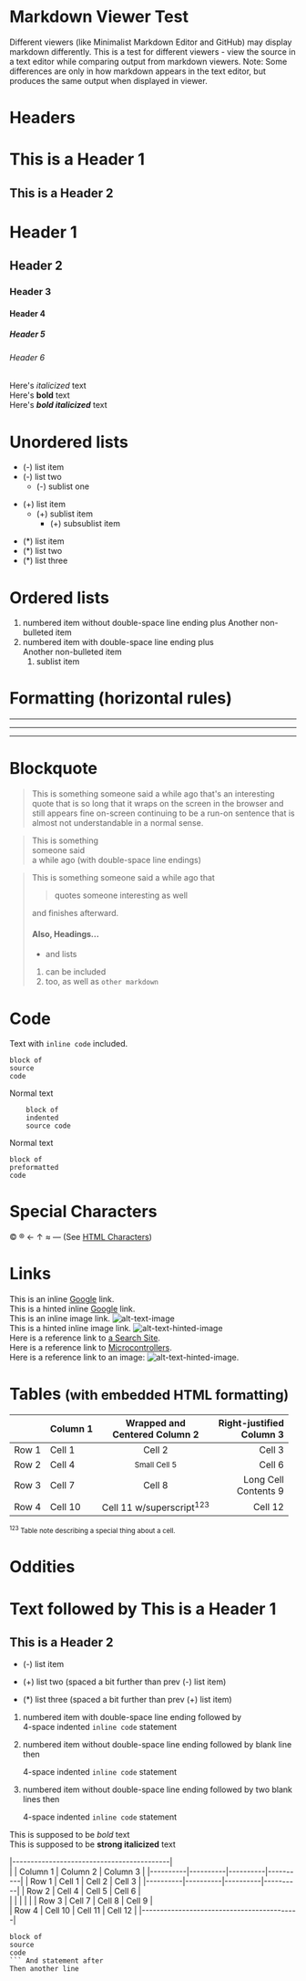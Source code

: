 # Markdown Viewer Test
Different viewers (like Minimalist Markdown Editor and GitHub) may display markdown differently.  This is a test for different viewers - view the source in a text editor while comparing output from markdown viewers.  Note: Some differences are only in how markdown appears in the text editor, but produces the same output when displayed in viewer.

# Headers

This is a Header 1
==================
This is a Header 2
------------------
# Header 1
## Header 2
### Header 3
#### Header 4
##### Header 5
###### Header 6
Here's *italicized* text  
Here's __bold__ text  
Here's *__bold italicized__* text  

# Unordered lists 
- (-) list item
- (-) list two
  - (-) sublist one
+ (+) list item
  + (+) sublist item
    + (+) subsublist item
* (*) list item
* (*) list two
* (*) list three  

# Ordered lists 
1. numbered item without double-space line ending plus
Another non-bulleted item
1. numbered item with double-space line ending plus  
Another non-bulleted item
    1. sublist item

# Formatting (horizontal rules)
-----
- - -
*****
# Blockquote
> This is something someone said a while ago that's an interesting quote that is so long that it wraps on the screen in the browser and still appears fine on-screen continuing to be a run-on sentence that is almost not understandable in a normal sense.

> This is something  
someone said  
a while ago (with double-space line endings)

> This is something someone said a while ago that
>
>> quotes someone interesting as well
>
> and finishes afterward.
>
> #### Also, Headings...
> - and lists
> 1. can be included
> 2. too, as well as
>     `other markdown`

# Code  
Text with `inline code` included.
```
block of
source
code
```
Normal text   
```
    block of
    indented
    source code
```
Normal text   

    block of
    preformatted
    code

# Special Characters
&copy;
&reg;
&larr;
&uarr;
&asymp;
&#8212;
(See [HTML Characters](https://www.whatsmyip.org/html-characters/))

# Links
This is an inline [Google](https://www.google.com) link.  
This is a hinted inline [Google](https://www.google.com "See this 'title' hint?") link.  
This is an inline image link. ![alt-text-image](https://w3.org/Icons/valid-xhtml10)  
This is a hinted inline image link. ![alt-text-hinted-image](https://w3.org/Icons/valid-xhtml10 "See this 'title' hint on image?")  
Here is a reference link to [a Search Site][Google].  
Here is a reference link to [Microcontrollers][Parallax].  
Here is a reference link to an image: ![alt-text-hinted-image][W3C].

[Google]: https://www.google.com "Google - a popular search engine"
[Parallax]: https://www.parallax.com "Parallax - an educational electronics company"
[W3C]: https://w3.org/Icons/archive.png "See this 'title' hint on image?"

# Tables <small>(with embedded HTML formatting)</small>
|     |Column 1|Wrapped and <br/>Centered Column 2 |Right-justified<br/>Column 3 |
|-----|:-------|:---------------------------------:|----------------------------:|
|Row 1|Cell 1  |Cell 2                             |Cell 3                       |
|Row 2|Cell 4  |<small>Small Cell 5</small>        |Cell 6                       |
|Row 3|Cell 7  |Cell 8                             |Long Cell<br>Contents 9      |
|Row 4|Cell 10 |Cell 11 w/superscript<sup>123</sup>|Cell 12                      |
<small><sup>123</sup> Table note describing a special thing about a cell.</small>

# Oddities
Text followed by
This is a Header 1
==================
This is a Header 2
------------------
- (-) list item
+ (+) list two (spaced a bit further than prev (-) list item)
* (*) list three (spaced a bit further than prev (+) list item)
1. numbered item with double-space line ending followed by  
    4-space indented `inline code` statement
1. numbered item without double-space line ending followed by blank line then

    4-space indented `inline code` statement
1. numbered item without double-space line ending followed by two blank lines then


    4-space indented `inline code` statement

This is supposed to be _bold_ text  
This is supposed to be **strong italicized** text   

|-------------------------------------------|  
|          | Column 1 | Column 2 | Column 3 |
|----------|----------|----------|----------|
|  Row 1   |  Cell 1  |  Cell 2  |  Cell 3  |
|----------|----------|----------|----------|
|  Row 2   |  Cell 4  |  Cell 5  |  Cell 6  |  
|          |          |          |          |
|  Row 3   |  Cell 7  |  Cell 8  |  Cell 9  |  
|  Row 4   |  Cell 10 |  Cell 11 |  Cell 12 |
|-------------------------------------------|  
``` Some statement before
block of
source
code
``` And statement after  
Then another line
